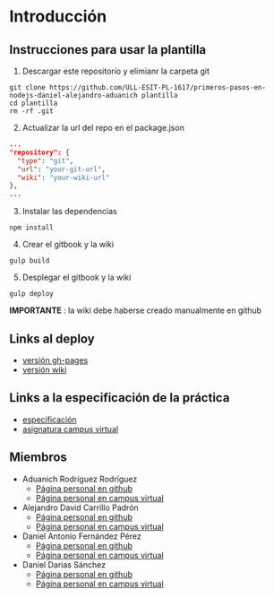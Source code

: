 # Introducción

## Instrucciones para usar la plantilla
1. Descargar este repositorio y elimianr la carpeta git

```
git clone https://github.com/ULL-ESIT-PL-1617/primeros-pasos-en-nodejs-daniel-alejandro-aduanich plantilla
cd plantilla
rm -rf .git
```

2. Actualizar la url del repo en el package.json
```json
...
"repository": {
  "type": "git",
  "url": "your-git-url",
  "wiki": "your-wiki-url"
},
...
```
3. Instalar las dependencias

`npm install`

4. Crear el gitbook y la wiki

`gulp build`

5. Desplegar el gitbook y la wiki

`gulp deploy`

**IMPORTANTE** : la wiki debe haberse creado manualmente en github

## Links al deploy
- [versión gh-pages](https://ull-esit-pl-1617.github.io/primeros-pasos-en-nodejs-daniel-alejandro-aduanich/)
- [versión wiki](https://github.com/ULL-ESIT-PL-1617/primeros-pasos-en-nodejs-daniel-alejandro-aduanich/wiki)

## Links a la especificación de la práctica
- [especificación](https://casianorodriguezleon.gitbooks.io/ull-esit-1617/practicas/practicatareasiniciales2.html)
- [asignatura campus virtual](https://campusvirtual.ull.es/1617/course/view.php?id=1148)

## Miembros

- Aduanich Rodríguez Rodríguez
  - [Página personal en github](https://alu0100818130.github.io)
  - [Página personal en campus virtual](https://campusvirtual.ull.es/1617/user/view.php?id=9417&course=1148)
- Alejandro David Carrillo Padrón
  - [Página personal en github](https://alu0100845808.github.io/)
  - [Página personal en campus virtual](https://campusvirtual.ull.es/1617/user/view.php?id=9406&course=1148)
- Daniel Antonio Fernández Pérez
  - [Página personal en github](http://alu0100812534.github.io)
  - [Página personal en campus virtual](https://campusvirtual.ull.es/1617/user/view.php?id=9369&course=1148)
- Daniel Darias Sánchez
  - [Página personal en github](http://dariasteam.github.io/)
  - [Página personal en campus virtual](https://campusvirtual.ull.es/1617/user/view.php?id=18832&course=1148)
